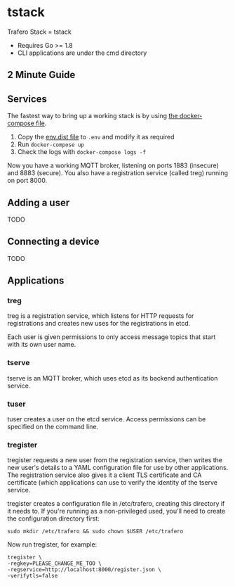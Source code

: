 # tstack

Trafero Stack = tstack

* Requires Go >= 1.8
* CLI applications are under the cmd directory

## 2 Minute Guide

## Services

The fastest way to bring up a working stack is by using [the docker-compose file](https://github.com/trafero/tstack/blob/master/docker-compose.yml).

1. Copy the [env.dist file](https://github.com/trafero/tstack/blob/master/env.dist) to ```.env``` and modify it as required
1. Run ```docker-compose up```
1. Check the logs with ```docker-compose logs -f```

Now you have a working MQTT broker, listening on ports 1883 (insecure) and 8883 (secure).  You also have a registration service (called treg) running on port 8000.

## Adding a user

TODO

## Connecting a device

TODO

## Applications

### treg

treg is a registration service, which listens for HTTP requests for registrations and creates new uses for the registrations in etcd.

Each user is given permissions to only access message topics that start with its own user name.

### tserve

tserve is an MQTT broker, which uses etcd as its backend authentication service.

### tuser

tuser creates a user on the etcd service. Access permissions can be specified on the command line.

### tregister

tregister requests a new user from the registration service, then writes the new user's details to a YAML configuration file for use by other applications.  The registration service also gives it a client TLS certificate and CA certificate (which applications can use to verify the identity of the tserve service.

tregister creates a configuration file in /etc/trafero, creating this directory if it needs to. If you're running as a non-privileged used, you'll need to create the configuration directory first:

```
sudo mkdir /etc/trafero && sudo chown $USER /etc/trafero
```
Now run tregister, for example:

```
tregister \
-regkey=PLEASE_CHANGE_ME_TOO \
-regservice=http://localhost:8000/register.json \
-verifytls=false
```